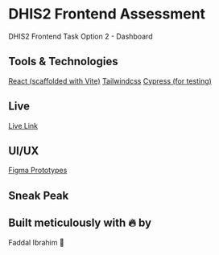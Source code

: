 # DHIS2 Frontend Assessment

DHIS2 Frontend Task Option 2 - Dashboard

## Tools & Technologies

[React (scaffolded with Vite)](https://vitejs.dev/guide/)
[Tailwindcss](https://tailwindcss.com/)
[Cypress (for testing)](https://www.cypress.io/)

## Live

[Live Link](https://faddal-dhis2-frontend-task-2.netlify.app/)

## UI/UX

[Figma Prototypes](https://www.figma.com/file/lFdNgm56HEM9m02tYkEgnF/DHIS2-Assessment-Task-2?type=design&node-id=0%3A1&mode=design&t=8qHhznWrXmWESzKv-1)

## Sneak Peak

## Built meticulously with 🔥 by

Faddal Ibrahim 🚀
